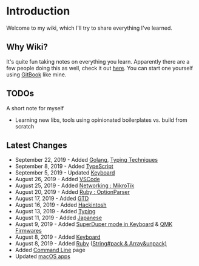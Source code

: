 # Introduction

Welcome to my wiki, which I'll try to share everything I've learned.

## Why Wiki?

It's quite fun taking notes on everything you learn. Apparently there are a few people doing this as well, check it out [here](https://github.com/RichardLitt/meta-knowledge). You can start one yourself using [GitBook](https://www.gitbook.com) like mine.

## TODOs

A short note for myself

* Learning new libs, tools using opinionated boilerplates vs. build from scratch

## Latest Changes

* September 22, 2019 - Added [Golang](golang.md), [Typing Techniques](typing.md#typing-techniques)
* September 8, 2019 - Added [TypeScript](typescript.md)
* September 5, 2019 - Updated [Keyboard](keyboard.md)
* August 26, 2019 - Added [VSCode](vscode.md#create-your-own-vscode-extension)
* August 25, 2019 - Added [Networking : MikroTik](networking.md#mikrotik)
* August 20, 2019 - Added [Ruby : OptionParser](ruby.md#optionparser)
* August 17, 2019 - Added [GTD](getting-things-done-gtd.md)
* August 16, 2019 - Added [Hackintosh](hackintosh.md)
* August 13, 2019 - Added [Typing](typing.md)
* August 11, 2019 - Added [Japanese](japanese.md)
* August 9, 2019 - Added [SuperDuper mode in Keyboard](keyboard.md#simultaneous-vi-mode-s-uper-d-uper-mode) & [QMK Firmwares](keyboard.md#qmk)
* August 8, 2019 - Added [Keyboard](keyboard.md)
* August 8, 2019 - Added [Ruby](ruby.md) \([String\#pack & Array&unpack\)](ruby.md#string-unpack-and-array-pack)
* Added [Command Line](command-line.md) page
* Updated [macOS apps](macos.md#apps)

